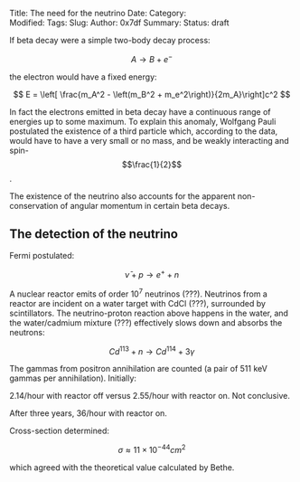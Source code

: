 Title: The need for the neutrino
Date: 
Category:  
Modified: 
Tags: 
Slug: 
Author: 0x7df
Summary: 
Status: draft

If beta decay were a simple two-body decay process:

$$ A \rightarrow B + e^- $$

the electron would have a fixed energy:

$$ E = \left[ \frac{m_A^2 - \left(m_B^2 + m_e^2\right)}{2m_A}\right]c^2 $$

In fact the electrons emitted in beta decay have a continuous range of energies
up to some maximum. To explain this anomaly, Wolfgang Pauli postulated the
existence of a third particle which, according to the data, would have to have
a very small or no mass, and be weakly interacting and spin-$$\frac{1}{2}$$. 

The existence of the neutrino also accounts for the apparent non-conservation
of angular momentum in certain beta decays.

## The detection of the neutrino

Fermi postulated:

$$ \bar\nu + p \rightarrow e^+ + n $$

A nuclear reactor emits of order $10^7$ neutrinos (???). Neutrinos from a
reactor are incident on a water target with CdCl (???), surrounded by
scintillators. The neutrino-proton reaction above happens in the water, and the
water/cadmium mixture (???) effectively slows down and absorbs the neutrons:

$$ Cd^{113} + n \rightarrow Cd^{114} + 3\gamma $$

The gammas from positron annihilation are counted (a pair of 511 keV gammas per
annihilation). Initially:

2.14/hour with reactor off versus 2.55/hour with reactor on. Not conclusive.

After three years, 36/hour with reactor on.

Cross-section determined:

$$ \sigma \approx 11 \times 10^{-44} cm^2 $$

which agreed with the theoretical value calculated by Bethe.
